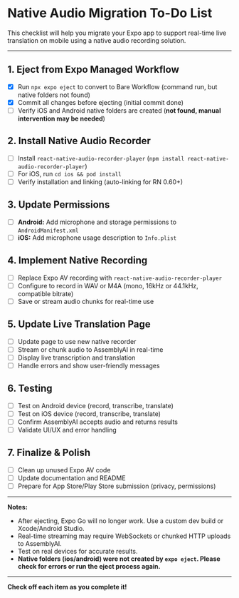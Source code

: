 # Native Audio Migration To-Do List

This checklist will help you migrate your Expo app to support real-time live translation on mobile using a native audio recording solution.

---

## 1. Eject from Expo Managed Workflow
- [x] Run `npx expo eject` to convert to Bare Workflow (command run, but native folders not found)
- [x] Commit all changes before ejecting (initial commit done)
- [ ] Verify iOS and Android native folders are created (**not found, manual intervention may be needed**)

## 2. Install Native Audio Recorder
- [ ] Install `react-native-audio-recorder-player` (`npm install react-native-audio-recorder-player`)
- [ ] For iOS, run `cd ios && pod install`
- [ ] Verify installation and linking (auto-linking for RN 0.60+)

## 3. Update Permissions
- [ ] **Android:** Add microphone and storage permissions to `AndroidManifest.xml`
- [ ] **iOS:** Add microphone usage description to `Info.plist`

## 4. Implement Native Recording
- [ ] Replace Expo AV recording with `react-native-audio-recorder-player`
- [ ] Configure to record in WAV or M4A (mono, 16kHz or 44.1kHz, compatible bitrate)
- [ ] Save or stream audio chunks for real-time use

## 5. Update Live Translation Page
- [ ] Update page to use new native recorder
- [ ] Stream or chunk audio to AssemblyAI in real-time
- [ ] Display live transcription and translation
- [ ] Handle errors and show user-friendly messages

## 6. Testing
- [ ] Test on Android device (record, transcribe, translate)
- [ ] Test on iOS device (record, transcribe, translate)
- [ ] Confirm AssemblyAI accepts audio and returns results
- [ ] Validate UI/UX and error handling

## 7. Finalize & Polish
- [ ] Clean up unused Expo AV code
- [ ] Update documentation and README
- [ ] Prepare for App Store/Play Store submission (privacy, permissions)

---

**Notes:**
- After ejecting, Expo Go will no longer work. Use a custom dev build or Xcode/Android Studio.
- Real-time streaming may require WebSockets or chunked HTTP uploads to AssemblyAI.
- Test on real devices for accurate results.
- **Native folders (ios/android) were not created by `expo eject`. Please check for errors or run the eject process again.**

---

**Check off each item as you complete it!** 